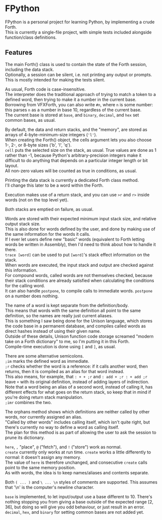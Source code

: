 # FPython

FPython is a personal project for learning Python, by implementing a crude Forth.\
This is currently a single-file project, with simple tests included alongside function/class definitions.

## Features

The main Forth() class is used to contain the state of the Forth session, including the data stack.\
Optionally, a session can be silent, i.e. not printing any output or prompts.\
This is mostly intended for making the tests silent.

As usual, Forth code is case-insensitive.\
The interpreter does the traditional approach of trying to match a token to a defined word, then trying to make it a number in the current base.\
Borrowing from VFXForth, you can also write `#n`, where `n` is some number: this parses `n` as a number in base 10, regardless of the current base.\
The current base is stored at `base`, and `binary`, `decimal`, and `hex` set common bases, as usual.

By default, the data and return stacks, and the "memory", are stored as arrays of 4-byte-minimum-size integers (`'l'`).\
When creating the Forth() object, the cells argument lets you also choose 1-, 2-, or 8-byte sizes ('b', 'l', 'q').\
`cell` puts the selected size on the stack, as usual.
True values are done as 1 rather than -1, because Python's arbitrary-precision integers make it difficult to do anything that depends on a particular integer length or bit layout.\
All non-zero values will be counted as true in conditions, as usual.

Printing the data stack is currently a dedicated Forth class method.\
I'll change this later to be a word within the Forth.

Execution makes use of a return stack, and you can use `>r` and `r>` inside words (not on the top level yet).

Both stacks are emptied on failure, as usual.

Words are stored with their expected minimum input stack size, and relative output stack size.\
This is also done for words defined by the user, and done by making use of the same information for the words it calls.\
If I ever let users define new "basic" words (equivalent to Forth letting words be written in Assembly), then I'd need to think about how to handle it there.\
`trace [word]` can be used to put `[word]`'s stack effect information on the stack.\
When words are executed, the input stack and output are checked against this information.\
For compound words, called words are not themselves checked, because their stack conditions are already satisfied when calculating the conditions for the calling word.\
It can also handle `postpone`, to compile calls to immediate words. `postpone` on a number does nothing.

The name of a word is kept separate from the definition/body.\
This means that words with the same definition all point to the same definition, so the names are really just current aliases.\
This is something I saw being done for the Unison language, which stores the code base in a permanent database, and compiles called words as direct hashes instead of using their given name.\
Outside of these details, Unison function code storage screamed "modern take on a Forth dictionary" to me, so I'm putting it in this Forth.\
Compile-time execution is done using `[` and `]`, as usual.

There are some alternative semicolons.\
`;im` marks the defined word as immediate.\
`;r` checks whether the word is a reference: if it calls another word, then returns, then it is compiled as an alias for that word instead.\
This also means, for example, that `: + + ;r` and `: add + ;r : + add ;r` leave `+` with its original definition, instead of adding layers of indirection.\
Note that a word being an alias of a second word, instead of calling it, has different effects for what goes on the return stack, so keep that in mind if you're doing return stack manipulation.\
`;imr` combines the two.

The orphans method shows which definitions are neither called by other words, nor currently assigned an alias.\
"Called by other words" includes calling itself, which isn't quite right, but there's currently no way to define a word as calling itself.\
The plan for this method is as part of allowing the user to ask the session to prune its dictionary.

`here`, `,` "place", `@` ("fetch"), and `!` ("store") work as normal.\
`create` currently only works at run time.
`create` works a little differently to normal: it doesn't assign any memory.\
The value of `here` is therefore unchanged, and consecutive `create` calls point to the same memory position.\
As with words, the idea is to keep names/aliases and contents separate.

Both `( ... )` and `\ ... \n` styles of comments are supported. This assumes that '\n' is the computer's newline character.

`base` is implemented, to let input/output use a base different to 10. There's nothing stopping you from giving a base outside of the expected range [2, 36], but doing so will give you odd behaviour, or just result in an error.\
`decimal`, `hex`, and `binary` for setting common bases are not added yet.
